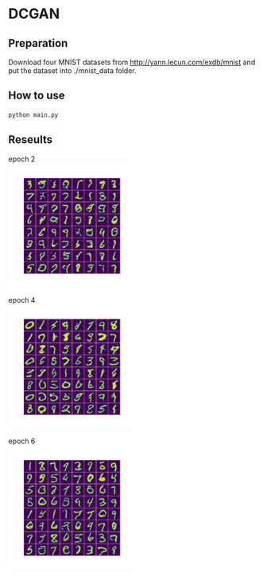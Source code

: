 # DCGAN

## Preparation
Download four MNIST datasets from http://yann.lecun.com/exdb/mnist and put the dataset into ./mnist_data folder.

## How to use
```sh
python main.py
```

## Reseults

epoch 2  
<img src="https://github.com/gyz0807-ai/DCGAN/blob/master/results/sample_epoch2.png" width="250" height="250">

epoch 4  
<img src="https://github.com/gyz0807-ai/DCGAN/blob/master/results/sample_epoch4.png" width="250" height="250">

epoch 6  
<img src="https://github.com/gyz0807-ai/DCGAN/blob/master/results/sample_epoch6.png" width="250" height="250">
